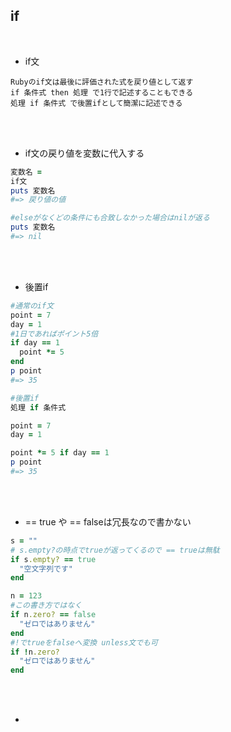 ## if 
<br>

- if文  
```
Rubyのif文は最後に評価された式を戻り値として返す
if 条件式 then 処理 で1行で記述することもできる
処理 if 条件式 で後置ifとして簡潔に記述できる
```
<br>
<br>

- if文の戻り値を変数に代入する  
```rb
変数名 = 
if文
puts 変数名
#=> 戻り値の値

#elseがなくどの条件にも合致しなかった場合はnilが返る
puts 変数名
#=> nil
```
<br>
<br>

- 後置if  
```rb
#通常のif文
point = 7
day = 1
#1日であればポイント5倍
if day == 1
  point *= 5
end
p point
#=> 35

#後置if
処理 if 条件式

point = 7
day = 1

point *= 5 if day == 1
p point
#=> 35
```
<br>
<br>

- == true や == falseは冗長なので書かない  
```rb
s = ""
# s.empty?の時点でtrueが返ってくるので == trueは無駄
if s.empty? == true
  "空文字列です"
end

n = 123
#この書き方ではなく
if n.zero? == false
  "ゼロではありません"
end
#!でtrueをfalseへ変換 unless文でも可
if !n.zero?
  "ゼロではありません"
end
```
<br>
<br>

- 